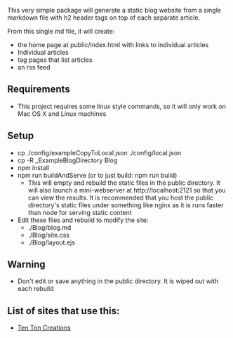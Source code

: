 This very simple package will generate a static blog website from a single markdown file with h2 header tags on top of each separate article.

From this single md file, it will create:
* the home page at public/index.html with links to individual articles
* Individual articles
* tag pages that list articles
* an rss feed

## Requirements
* This project requires some linux style commands, so it will only work on Mac OS X and Linux machines

## Setup
* cp ./config/exampleCopyToLocal.json ./config/local.json
* cp -R _ExampleBlogDirectory Blog
* npm install
* npm run buildAndServe  (or to just build: npm run build)
  * This will empty and rebuild the static files in the public directory. It will also launch a mini-webserver at http://localhost:2121 so that you can view the results. It is recommended that you host the public directory's static files under something like nginx as it is runs faster than node for serving static content
* Edit these files and rebuild to modify the site:
  * ./Blog/blog.md
  * ./Blog/site.css
  * ./Blog/layout.ejs


## Warning
* Don't edit or save anything in the public directory. It is wiped out with each rebuild


## List of sites that use this:

* [Ten Ton Creations](http://tentoncreations.com)
